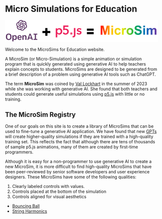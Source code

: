 # Micro Simulations for Education

![MicroSim Banner](./img/banner.png)

Welcome to the MicroSims for Education website.

A MicroSim (or Micro-Simulation) is a simple animation or simulation program that is quickly generated using generative AI to help teachers explain concepts to students.  MicroSims are
designed to be generated from a brief description of a problem using generative
AI tools such as ChatGPT.

The term **MicroSim** was coined by [Val Lockhart](https://www.linkedin.com/in/valockhart/) in the summer of 2023 while she was working with generative AI.  She found that both teachers and students could generate useful simulations using [p5.js](https://p5js.org/) with little or no training.


## The MicroSim Registry

One of our goals on this site is to create a library of MicroSims that can be used to fine-tune a generative AI application.  We have found that new [GPTs](https://openai.com/blog/introducing-gpts) will create higher-quality simulations if they are trained with a high-quality training set.  This reflects the fact that although there are tens of thousands of sample p5.js animations, many of them are created by first-time programmers.

Although it is easy for a non-programmer to use generative AI to create a new MicroSim, it is more difficult to find high-quality MicroSims that have been peer-reviewed by senior software developers and user experience designers.  These MicroSims have some of the following qualities:

1. Clearly labeled controls with values.
2. Controls placed at the bottom of the simulation
3. Controls aligned for visual aesthetics


* [Bouncing Ball](./sims/bouncing-ball/)
* [String Harmonics](./sims/string-harmonics.md)